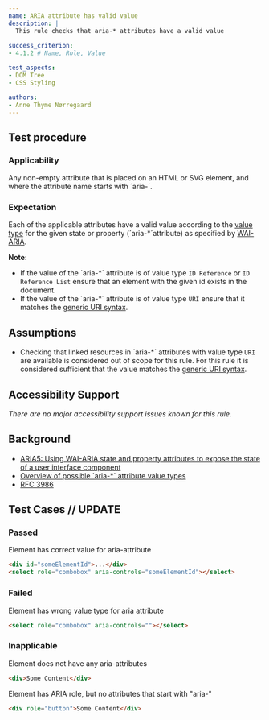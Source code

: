```yaml
---
name: ARIA attribute has valid value
description: |
  This rule checks that aria-* attributes have a valid value
  
success_criterion:
- 4.1.2 # Name, Role, Value

test_aspects:
- DOM Tree
- CSS Styling

authors:
- Anne Thyme Nørregaard
---
```


## Test procedure

### Applicability

Any non-empty attribute that is placed on an HTML or SVG element, and where the attribute name starts with ´aria-´.

### Expectation

Each of the applicable attributes have a valid value according to the [value type](https://www.w3.org/TR/wai-aria-1.1/#propcharacteristic_value) for the given state or property (´aria-*´attribute) as specified by [WAI-ARIA](https://www.w3.org/TR/wai-aria).

**Note:** 
- If the value of the ´aria-*´ attribute is of value type `ID Reference` or `ID Reference List` ensure that an element with the given id exists in the document. 
- If the value of the ´aria-*´ attribute is of value type `URI` ensure that it matches the [generic URI syntax](https://www.ietf.org/rfc/rfc3986.txt).

## Assumptions

- Checking that linked resources in ´aria-*´ attributes with value type `URI` are available is considered out of scope for this rule. For this rule it is considered sufficient that the value matches the [generic URI syntax](https://www.ietf.org/rfc/rfc3986.txt).

## Accessibility Support

_There are no major accessibility support issues known for this rule._

## Background

- [ARIA5: Using WAI-ARIA state and property attributes to expose the state of a user interface component](https://www.w3.org/TR/2016/NOTE-WCAG20-TECHS-20161007/ARIA5)
- [Overview of possible ´aria-*´ attribute value types](https://www.w3.org/TR/wai-aria/#propcharacteristic_value)
-  [RFC 3986](https://www.ietf.org/rfc/rfc3986.txt)

## Test Cases // UPDATE

### Passed

Element has correct value for aria-attribute

```html
<div id="someElementId">...</div>
<select role="combobox" aria-controls="someElementId"></select>
```

### Failed

Element has wrong value type for aria attribute

```html
<select role="combobox" aria-controls=""></select>
```

### Inapplicable

Element does not have any aria-attributes

```html
<div>Some Content</div>
```

Element has ARIA role, but no attributes that start with "aria-"

```html
<div role="button">Some Content</div>
```
